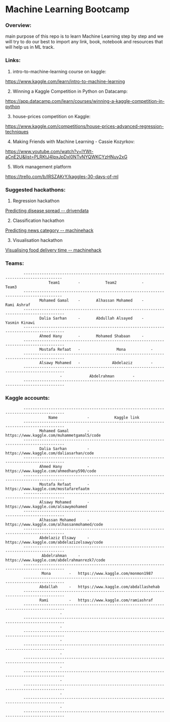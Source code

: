 # Machine Learning Bootcamp


### Overview:

main purpose of this repo is to learn Machine Learning step by step and we will try to do our best to import any link, book, notebook and resources that will help us in ML track.



### Links:


1. intro-to-machine-learning course on kaggle:

https://www.kaggle.com/learn/intro-to-machine-learning


2. Winning a Kaggle Competition in Python on Datacamp:


https://app.datacamp.com/learn/courses/winning-a-kaggle-competition-in-python


3. house-prices competition on Kaggle:

https://www.kaggle.com/competitions/house-prices-advanced-regression-techniques


4. Making Friends with Machine Learning - Cassie Kozyrkov:

https://www.youtube.com/watch?v=lYWt-aCnE2U&list=PLRKtJ4IpxJpDxl0NTvNYQWKCYzHNuy2xG

5. Work management platform

https://trello.com/b/IRSZAKrY/kaggles-30-days-of-ml


### Suggested hackathons:

1. Regression hackathon

[Predicting disease spread -- drivendata](https://www.drivendata.org/competitions/44/dengai-predicting-disease-spread/page/82/)

2. Classification hackathon

[Predicting news category -- machinehack](https://machinehack.com/hackathons/predict_the_news_category_hackathon/overview)

3. Visualisation hackathon

[Visualising food delivery time -- machinehack](https://machinehack.com/hackathons/visualization/visualization_challenge_1_analyze_and_visualize_the_food_delivery_time_for_different_cuisines/overview)


### Teams:


			---------------------------------------------------------------------------------------
				       Team1        - 		    Team2           -	        Team3            
			---------------------------------------------------------------------------------------
				   Mohamed Gamal    - 		Alhassan Mohamed    - 	     Rami Ashraf     	    
			----------------------------------------------------------------------------------------
				   Dalia Sarhan     - 		Abdullah Alsayed    - 	     Yasmin Kinawi   	   					
			----------------------------------------------------------------------------------------
				   Ahmed Hany       - 		Mohamed Shabaan     -	  	   	      	 				
			----------------------------------------------------------------------------------------
				   Mostafa Refaat   -         	     Mona           - 	 	   	     	 					
			----------------------------------------------------------------------------------------
				   Alsawy Mohamed   -         	   Abdelaziz        -		     	     	 				
			----------------------------------------------------------------------------------------
						    -         	 Abdelrahman        -		      	 	 				
			----------------------------------------------------------------------------------------

	
	
	
	
	
	


### Kaggle accounts:



			----------------------------------------------------------------------------------------
				       Name             - 		    Kaggle link           		 
			----------------------------------------------------------------------------------------
				   Mohamed Gamal        - 	https://www.kaggle.com/muhammetgamal5/code	 
			----------------------------------------------------------------------------------------
				   Dalia Sarhan         - 	https://www.kaggle.com/daliasarhan/code	 	 		
			----------------------------------------------------------------------------------------
				   Ahmed Hany           - 	https://www.kaggle.com/ahmedhany590/code  	 				
			----------------------------------------------------------------------------------------
				   Mostafa Refaat       -       https://www.kaggle.com/mostafarefaatm	         						
			----------------------------------------------------------------------------------------
				   Alsawy Mohamed       -       https://www.kaggle.com/alsawymohamed	   	 				
			----------------------------------------------------------------------------------------
				   Alhassan Mohamed     - 	https://www.kaggle.com/alhassanmohamed/code        					
			----------------------------------------------------------------------------------------	
				   Abdelaziz Elsawy     - 	https://www.kaggle.com/abdelazizelsawy/code 	   					
			----------------------------------------------------------------------------------------	
				    Abdelrahman		-	https://www.kaggle.com/abdelrahmanrezk7/code	 		
			----------------------------------------------------------------------------------------
				    Mona		-	https://www.kaggle.com/monmon1987		 		
			----------------------------------------------------------------------------------------
				   Abdallah		-	https://www.kaggle.com/abdallashehab		 		
			----------------------------------------------------------------------------------------
				   Rami			-	https://www.kaggle.com/ramiashraf		 		
			----------------------------------------------------------------------------------------
							-							 		
			----------------------------------------------------------------------------------------
							-							 		
			----------------------------------------------------------------------------------------
							-							 		
			----------------------------------------------------------------------------------------
							-							 		
			----------------------------------------------------------------------------------------
							-							 		
			----------------------------------------------------------------------------------------
							-							 		
			----------------------------------------------------------------------------------------
							-							 		
			----------------------------------------------------------------------------------------
							-							 		
			----------------------------------------------------------------------------------------


	
	
	
	
	
